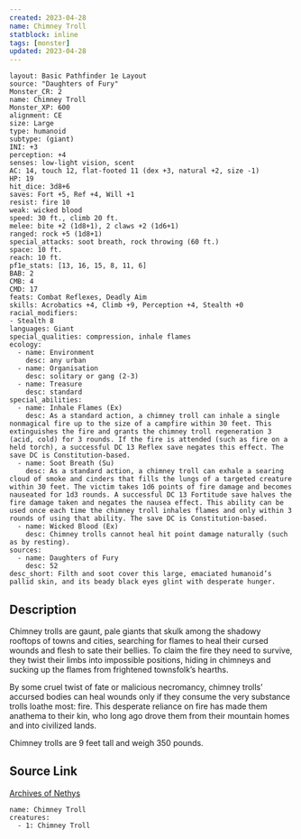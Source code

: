 ```yaml
---
created: 2023-04-28
name: Chimney Troll
statblock: inline
tags: [monster]
updated: 2023-04-28
---
```

```statblock
layout: Basic Pathfinder 1e Layout
source: "Daughters of Fury"
Monster_CR: 2
name: Chimney Troll
Monster_XP: 600
alignment: CE
size: Large
type: humanoid
subtype: (giant)
INI: +3
perception: +4
senses: low-light vision, scent
AC: 14, touch 12, flat-footed 11 (dex +3, natural +2, size -1)
HP: 19
hit_dice: 3d8+6
saves: Fort +5, Ref +4, Will +1
resist: fire 10
weak: wicked blood
speed: 30 ft., climb 20 ft.
melee: bite +2 (1d8+1), 2 claws +2 (1d6+1)
ranged: rock +5 (1d8+1)
special_attacks: soot breath, rock throwing (60 ft.)
space: 10 ft.
reach: 10 ft.
pf1e_stats: [13, 16, 15, 8, 11, 6]
BAB: 2
CMB: 4
CMD: 17
feats: Combat Reflexes, Deadly Aim
skills: Acrobatics +4, Climb +9, Perception +4, Stealth +0
racial_modifiers:
- Stealth 8
languages: Giant
special_qualities: compression, inhale flames
ecology:
  - name: Environment
    desc: any urban
  - name: Organisation
    desc: solitary or gang (2-3)
  - name: Treasure
    desc: standard
special_abilities:
  - name: Inhale Flames (Ex)
    desc: As a standard action, a chimney troll can inhale a single nonmagical fire up to the size of a campfire within 30 feet. This extinguishes the fire and grants the chimney troll regeneration 3 (acid, cold) for 3 rounds. If the fire is attended (such as fire on a held torch), a successful DC 13 Reflex save negates this effect. The save DC is Constitution-based.
  - name: Soot Breath (Su)
    desc: As a standard action, a chimney troll can exhale a searing cloud of smoke and cinders that fills the lungs of a targeted creature within 30 feet. The victim takes 1d6 points of fire damage and becomes nauseated for 1d3 rounds. A successful DC 13 Fortitude save halves the fire damage taken and negates the nausea effect. This ability can be used once each time the chimney troll inhales flames and only within 3 rounds of using that ability. The save DC is Constitution-based.
  - name: Wicked Blood (Ex)
    desc: Chimney trolls cannot heal hit point damage naturally (such as by resting).
sources:
  - name: Daughters of Fury
    desc: 52
desc_short: Filth and soot cover this large, emaciated humanoid’s pallid skin, and its beady black eyes glint with desperate hunger.
```
## Description
Chimney trolls are gaunt, pale giants that skulk among the shadowy rooftops of towns and cities, searching for flames to heal their cursed wounds and flesh to sate their bellies. To claim the fire they need to survive, they twist their limbs into impossible positions, hiding in chimneys and sucking up the flames from frightened townsfolk’s hearths.

By some cruel twist of fate or malicious necromancy, chimney trolls’ accursed bodies can heal wounds only if they consume the very substance trolls loathe most: fire. This desperate reliance on fire has made them anathema to their kin, who long ago drove them from their mountain homes and into civilized lands.

Chimney trolls are 9 feet tall and weigh 350 pounds.
## Source Link
[Archives of Nethys](https://aonprd.com/MonsterDisplay.aspx?ItemName=Chimney%20Troll)
```encounter-table
name: Chimney Troll
creatures:
  - 1: Chimney Troll
```
